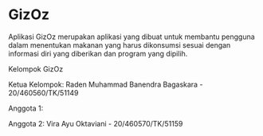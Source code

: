 # GizOz

Aplikasi GizOz merupakan aplikasi yang dibuat untuk membantu pengguna dalam menentukan makanan yang harus dikonsumsi sesuai dengan informasi diri yang diberikan dan program yang dipilih.

Kelompok GizOz

Ketua Kelompok: Raden Muhammad Banendra Bagaskara - 20/460560/TK/51149

Anggota 1:

Anggota 2: Vira Ayu Oktaviani - 20/460570/TK/51159

